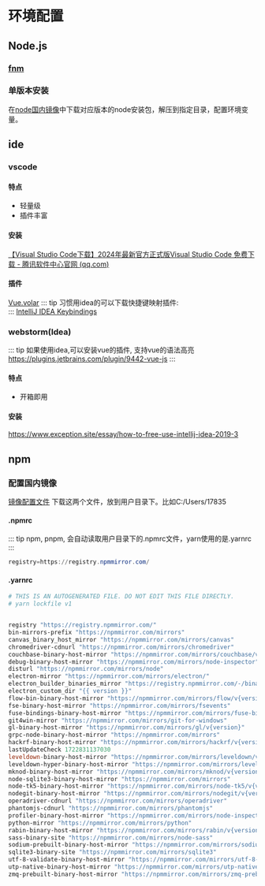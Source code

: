 # 环境配置

## Node.js

### [fnm](./fnm安装.md)

### 单版本安装

在[node国内镜像](https://registry.npmmirror.com/-/binary/node/)中下载对应版本的node安装包，解压到指定目录，配置环境变量。

## ide

### vscode

#### 特点

- 轻量级
- 插件丰富

#### 安装

[【Visual Studio Code下载】2024年最新官方正式版Visual Studio Code 免费下载 - 腾讯软件中心官网 (qq.com)](https://pc.qq.com/detail/16/detail_22856.html)

#### 插件

[Vue.volar](https://marketplace.visualstudio.com/items?itemName=Vue.volar)
::: tip
习惯用idea的可以下载快捷键映射插件:  
:::
[IntelliJ IDEA Keybindings](https://marketplace.visualstudio.com/items?itemName=k--kato.intellij-idea-keybindings)

### webstorm(Idea)
::: tip
如果使用idea,可以安装vue的插件, 支持vue的语法高亮\
https://plugins.jetbrains.com/plugin/9442-vue-js
:::

#### 特点

- 开箱即用

#### 安装

https://www.exception.site/essay/how-to-free-use-intellij-idea-2019-3

## npm

### 配置国内镜像

<a href="mirror-config.zip" download>镜像配置文件</a>
下载这两个文件，放到用户目录下。比如C:/Users/17835

#### .npmrc

::: tip
npm, pnpm, 会自动读取用户目录下的.npmrc文件，yarn使用的是.yarnrc
:::

```powershell
registry=https://registry.npmmirror.com/
```

#### .yarnrc

```powershell
# THIS IS AN AUTOGENERATED FILE. DO NOT EDIT THIS FILE DIRECTLY.
# yarn lockfile v1


registry "https://registry.npmmirror.com/"
bin-mirrors-prefix "https://npmmirror.com/mirrors"
canvas_binary_host_mirror "https://npmmirror.com/mirrors/canvas"
chromedriver-cdnurl "https://npmmirror.com/mirrors/chromedriver"
couchbase-binary-host-mirror "https://npmmirror.com/mirrors/couchbase/v{version}"
debug-binary-host-mirror "https://npmmirror.com/mirrors/node-inspector"
disturl "https://npmmirror.com/mirrors/node"
electron-mirror "https://npmmirror.com/mirrors/electron/"
electron_builder_binaries_mirror "https://registry.npmmirror.com/-/binary/electron-builder-binaries/"
electron_custom_dir "{{ version }}"
flow-bin-binary-host-mirror "https://npmmirror.com/mirrors/flow/v{version}"
fse-binary-host-mirror "https://npmmirror.com/mirrors/fsevents"
fuse-bindings-binary-host-mirror "https://npmmirror.com/mirrors/fuse-bindings/v{version}"
git4win-mirror "https://npmmirror.com/mirrors/git-for-windows"
gl-binary-host-mirror "https://npmmirror.com/mirrors/gl/v{version}"
grpc-node-binary-host-mirror "https://npmmirror.com/mirrors"
hackrf-binary-host-mirror "https://npmmirror.com/mirrors/hackrf/v{version}"
lastUpdateCheck 1722831137030
leveldown-binary-host-mirror "https://npmmirror.com/mirrors/leveldown/v{version}"
leveldown-hyper-binary-host-mirror "https://npmmirror.com/mirrors/leveldown-hyper/v{version}"
mknod-binary-host-mirror "https://npmmirror.com/mirrors/mknod/v{version}"
node-sqlite3-binary-host-mirror "https://npmmirror.com/mirrors"
node-tk5-binary-host-mirror "https://npmmirror.com/mirrors/node-tk5/v{version}"
nodegit-binary-host-mirror "https://npmmirror.com/mirrors/nodegit/v{version}/"
operadriver-cdnurl "https://npmmirror.com/mirrors/operadriver"
phantomjs-cdnurl "https://npmmirror.com/mirrors/phantomjs"
profiler-binary-host-mirror "https://npmmirror.com/mirrors/node-inspector/"
python-mirror "https://npmmirror.com/mirrors/python"
rabin-binary-host-mirror "https://npmmirror.com/mirrors/rabin/v{version}"
sass-binary-site "https://npmmirror.com/mirrors/node-sass"
sodium-prebuilt-binary-host-mirror "https://npmmirror.com/mirrors/sodium-prebuilt/v{version}"
sqlite3-binary-site "https://npmmirror.com/mirrors/sqlite3"
utf-8-validate-binary-host-mirror "https://npmmirror.com/mirrors/utf-8-validate/v{version}"
utp-native-binary-host-mirror "https://npmmirror.com/mirrors/utp-native/v{version}"
zmq-prebuilt-binary-host-mirror "https://npmmirror.com/mirrors/zmq-prebuilt/v{version}"
```